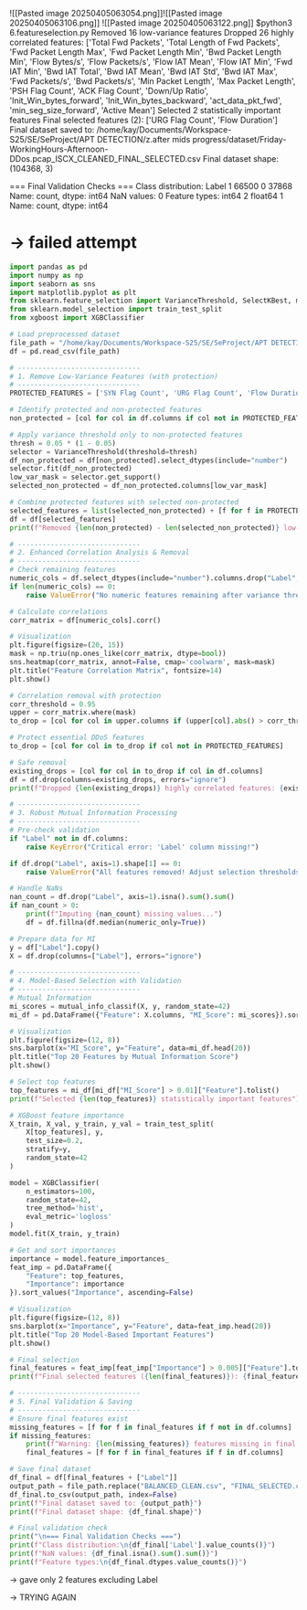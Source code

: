![[Pasted image 20250405063054.png]]![[Pasted image 20250405063106.png]]
![[Pasted image 20250405063122.png]]
$python3 6.featureselection.py 
Removed 16 low-variance features
Dropped 26 highly correlated features: ['Total Fwd Packets', 'Total Length of Fwd Packets', 'Fwd Packet Length Max', 'Fwd Packet Length Min', 'Bwd Packet Length Min', 'Flow Bytes/s', 'Flow Packets/s', 'Flow IAT Mean', 'Flow IAT Min', 'Fwd IAT Min', 'Bwd IAT Total', 'Bwd IAT Mean', 'Bwd IAT Std', 'Bwd IAT Max', 'Fwd Packets/s', 'Bwd Packets/s', 'Min Packet Length', 'Max Packet Length', 'PSH Flag Count', 'ACK Flag Count', 'Down/Up Ratio', 'Init_Win_bytes_forward', 'Init_Win_bytes_backward', 'act_data_pkt_fwd', 'min_seg_size_forward', 'Active Mean']
Selected 2 statistically important features
Final selected features (2): ['URG Flag Count', 'Flow Duration']
Final dataset saved to: /home/kay/Documents/Workspace-S25/SE/SeProject/APT DETECTION/z.after mids progress/dataset/Friday-WorkingHours-Afternoon-DDos.pcap_ISCX_CLEANED_FINAL_SELECTED.csv
Final dataset shape: (104368, 3)

=== Final Validation Checks ===
Class distribution:
Label
1    66500
0    37868
Name: count, dtype: int64
NaN values: 0
Feature types:
int64      2
float64    1
Name: count, dtype: int64

# -> failed attempt
```python 
import pandas as pd
import numpy as np
import seaborn as sns
import matplotlib.pyplot as plt
from sklearn.feature_selection import VarianceThreshold, SelectKBest, mutual_info_classif
from sklearn.model_selection import train_test_split
from xgboost import XGBClassifier

# Load preprocessed dataset
file_path = "/home/kay/Documents/Workspace-S25/SE/SeProject/APT DETECTION/z.after mids progress/dataset/Friday-WorkingHours-Afternoon-DDos.pcap_ISCX_CLEANED_BALANCED_CLEAN.csv"
df = pd.read_csv(file_path)

# ------------------------------
# 1. Remove Low-Variance Features (with protection)
# ------------------------------
PROTECTED_FEATURES = ['SYN Flag Count', 'URG Flag Count', 'Flow Duration', 'Label']

# Identify protected and non-protected features
non_protected = [col for col in df.columns if col not in PROTECTED_FEATURES]

# Apply variance threshold only to non-protected features
thresh = 0.05 * (1 - 0.05)
selector = VarianceThreshold(threshold=thresh)
df_non_protected = df[non_protected].select_dtypes(include="number")
selector.fit(df_non_protected)
low_var_mask = selector.get_support()
selected_non_protected = df_non_protected.columns[low_var_mask]

# Combine protected features with selected non-protected
selected_features = list(selected_non_protected) + [f for f in PROTECTED_FEATURES if f in df.columns]
df = df[selected_features]
print(f"Removed {len(non_protected) - len(selected_non_protected)} low-variance features")

# ------------------------------
# 2. Enhanced Correlation Analysis & Removal
# ------------------------------
# Check remaining features
numeric_cols = df.select_dtypes(include="number").columns.drop("Label", errors="ignore")
if len(numeric_cols) == 0:
    raise ValueError("No numeric features remaining after variance threshold!")

# Calculate correlations
corr_matrix = df[numeric_cols].corr()

# Visualization
plt.figure(figsize=(20, 15))
mask = np.triu(np.ones_like(corr_matrix, dtype=bool))
sns.heatmap(corr_matrix, annot=False, cmap='coolwarm', mask=mask)
plt.title("Feature Correlation Matrix", fontsize=14)
plt.show()

# Correlation removal with protection
corr_threshold = 0.95
upper = corr_matrix.where(mask)
to_drop = [col for col in upper.columns if (upper[col].abs() > corr_threshold).any()]

# Protect essential DDoS features
to_drop = [col for col in to_drop if col not in PROTECTED_FEATURES]

# Safe removal
existing_drops = [col for col in to_drop if col in df.columns]
df = df.drop(columns=existing_drops, errors="ignore")
print(f"Dropped {len(existing_drops)} highly correlated features: {existing_drops}")

# ------------------------------
# 3. Robust Mutual Information Processing
# ------------------------------
# Pre-check validation
if "Label" not in df.columns:
    raise KeyError("Critical error: 'Label' column missing!")

if df.drop("Label", axis=1).shape[1] == 0:
    raise ValueError("All features removed! Adjust selection thresholds.")

# Handle NaNs
nan_count = df.drop("Label", axis=1).isna().sum().sum()
if nan_count > 0:
    print(f"Imputing {nan_count} missing values...")
    df = df.fillna(df.median(numeric_only=True))

# Prepare data for MI
y = df["Label"].copy()
X = df.drop(columns=["Label"], errors="ignore")

# ------------------------------
# 4. Model-Based Selection with Validation
# ------------------------------
# Mutual Information
mi_scores = mutual_info_classif(X, y, random_state=42)
mi_df = pd.DataFrame({"Feature": X.columns, "MI_Score": mi_scores}).sort_values("MI_Score", ascending=False)

# Visualization
plt.figure(figsize=(12, 8))
sns.barplot(x="MI_Score", y="Feature", data=mi_df.head(20))
plt.title("Top 20 Features by Mutual Information Score")
plt.show()

# Select top features
top_features = mi_df[mi_df["MI_Score"] > 0.01]["Feature"].tolist()
print(f"Selected {len(top_features)} statistically important features")

# XGBoost feature importance
X_train, X_val, y_train, y_val = train_test_split(
    X[top_features], y, 
    test_size=0.2, 
    stratify=y, 
    random_state=42
)

model = XGBClassifier(
    n_estimators=100,
    random_state=42,
    tree_method='hist',
    eval_metric='logloss'
)
model.fit(X_train, y_train)

# Get and sort importances
importance = model.feature_importances_
feat_imp = pd.DataFrame({
    "Feature": top_features,
    "Importance": importance
}).sort_values("Importance", ascending=False)

# Visualization
plt.figure(figsize=(12, 8))
sns.barplot(x="Importance", y="Feature", data=feat_imp.head(20))
plt.title("Top 20 Model-Based Important Features")
plt.show()

# Final selection
final_features = feat_imp[feat_imp["Importance"] > 0.005]["Feature"].tolist()
print(f"Final selected features ({len(final_features)}): {final_features}")

# ------------------------------
# 5. Final Validation & Saving
# ------------------------------
# Ensure final features exist
missing_features = [f for f in final_features if f not in df.columns]
if missing_features:
    print(f"Warning: {len(missing_features)} features missing in final set")
    final_features = [f for f in final_features if f in df.columns]

# Save final dataset
df_final = df[final_features + ["Label"]]
output_path = file_path.replace("BALANCED_CLEAN.csv", "FINAL_SELECTED.csv")
df_final.to_csv(output_path, index=False)
print(f"Final dataset saved to: {output_path}")
print(f"Final dataset shape: {df_final.shape}")

# Final validation check
print("\n=== Final Validation Checks ===")
print(f"Class distribution:\n{df_final['Label'].value_counts()}")
print(f"NaN values: {df_final.isna().sum().sum()}")
print(f"Feature types:\n{df_final.dtypes.value_counts()}")
```

-> gave only 2 features excluding Label

-> TRYING AGAIN
